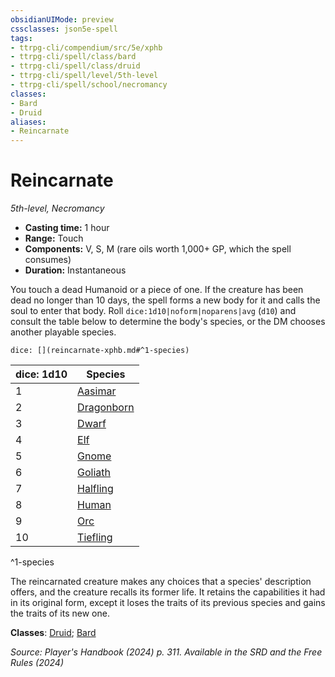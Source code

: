 ```yaml
---
obsidianUIMode: preview
cssclasses: json5e-spell
tags:
- ttrpg-cli/compendium/src/5e/xphb
- ttrpg-cli/spell/class/bard
- ttrpg-cli/spell/class/druid
- ttrpg-cli/spell/level/5th-level
- ttrpg-cli/spell/school/necromancy
classes:
- Bard
- Druid
aliases:
- Reincarnate
---
```

# Reincarnate
*5th-level, Necromancy*  


- **Casting time:** 1 hour
- **Range:** Touch
- **Components:** V, S, M (rare oils worth 1,000+ GP, which the spell consumes)
- **Duration:** Instantaneous

You touch a dead Humanoid or a piece of one. If the creature has been dead no longer than 10 days, the spell forms a new body for it and calls the soul to enter that body. Roll `dice:1d10|noform|noparens|avg` (`d10`) and consult the table below to determine the body's species, or the DM chooses another playable species.

`dice: [](reincarnate-xphb.md#^1-species)`

| dice: 1d10 | Species |
|------------|---------|
| 1 | [Aasimar](/3-Mechanics/CLI/races/aasimar-xphb.md) |
| 2 | [Dragonborn](/3-Mechanics/CLI/races/dragonborn-xphb.md) |
| 3 | [Dwarf](/3-Mechanics/CLI/races/dwarf-xphb.md) |
| 4 | [Elf](/3-Mechanics/CLI/races/elf-xphb.md) |
| 5 | [Gnome](/3-Mechanics/CLI/races/gnome-xphb.md) |
| 6 | [Goliath](/3-Mechanics/CLI/races/goliath-xphb.md) |
| 7 | [Halfling](/3-Mechanics/CLI/races/halfling-xphb.md) |
| 8 | [Human](/3-Mechanics/CLI/races/human-xphb.md) |
| 9 | [Orc](/3-Mechanics/CLI/races/orc-xphb.md) |
| 10 | [Tiefling](/3-Mechanics/CLI/races/tiefling-xphb.md) |
^1-species

The reincarnated creature makes any choices that a species' description offers, and the creature recalls its former life. It retains the capabilities it had in its original form, except it loses the traits of its previous species and gains the traits of its new one.

**Classes**: [Druid](/3-Mechanics/CLI/lists/list-spells-classes-druid.md); [Bard](/3-Mechanics/CLI/lists/list-spells-classes-bard.md)

*Source: Player's Handbook (2024) p. 311. Available in the <span title='Systems Reference Document (5.2)'>SRD</span> and the Free Rules (2024)*